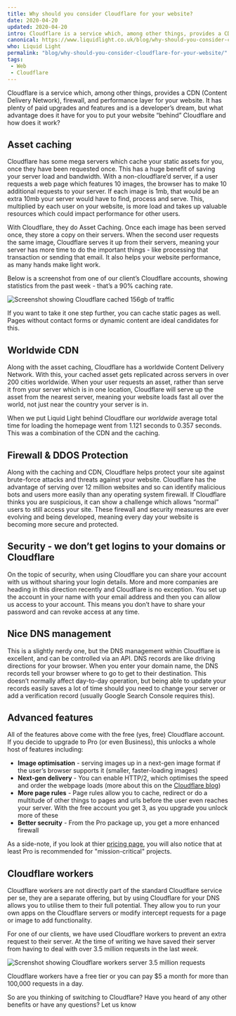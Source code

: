 ```yaml
---
title: Why should you consider Cloudflare for your website?
date: 2020-04-20
updated: 2020-04-20
intro: Cloudflare is a service which, among other things, provides a CDN (Content Delivery Network), firewall, and performance layer for your website. It has plenty of paid upgrades and features and ...
canonical: https://www.liquidlight.co.uk/blog/why-should-you-consider-cloudflare-for-your-website/
who: Liquid Light
permalink: "blog/why-should-you-consider-cloudflare-for-your-website/"
tags:
 - Web
 - Cloudflare
---
```


Cloudflare is a service which, among other things, provides a CDN (Content Delivery Network), firewall, and performance layer for your website. It has plenty of paid upgrades and features and is a developer’s dream, but what advantage does it have for you to put your website “behind” Cloudflare and how does it work?

## Asset caching

Cloudflare has some mega servers which cache your static assets for you, once they have been requested once. This has a huge benefit of saving your server load and bandwidth. With a non-cloudflare’d server, if a user requests a web page which features 10 images, the browser has to make 10 additional requests to your server. If each image is 1mb, that would be an extra 10mb your server would have to find, process and serve. This, multiplied by each user on your website, is more load and takes up valuable resources which could impact performance for other users.

With Cloudflare, they do Asset Caching. Once each image has been served once, they store a copy on their servers. When the second user requests the same image, Cloudflare serves it up from their servers, meaning your server has more time to do the important things - like processing that transaction or sending that email. It also helps your website performance, as many hands make light work.

Below is a screenshot from one of our client’s Cloudflare accounts, showing statistics from the past week - that’s a 90% caching rate.

![Screenshot showing Cloudflare cached 156gb of traffic](/assets/img/content/why-should-you-consider-cloudflare-for-your-website/1.webp)

If you want to take it one step further, you can cache static pages as well. Pages without contact forms or dynamic content are ideal candidates for this.

## Worldwide CDN

Along with the asset caching, Cloudflare has a worldwide Content Delivery Network. With this, your cached asset gets replicated across servers in over 200 cities worldwide. When your user requests an asset, rather than serve it from your server which is in one location, Cloudflare will serve up the asset from the nearest server, meaning your website loads fast all over the world, not just near the country your server is in.

When we put Liquid Light behind Cloudflare our _worldwide_ average total time for loading the homepage went from 1.121 seconds to 0.357 seconds. This was a combination of the CDN and the caching.

## Firewall & DDOS Protection

Along with the caching and CDN, Cloudflare helps protect your site against brute-force attacks and threats against your website. Cloudflare has the advantage of serving over 12 million websites and so can identify malicious bots and users more easily than any operating system firewall. If Cloudflare thinks you are suspicious, it can show a challenge which allows “normal” users to still access your site. These firewall and security measures are ever evolving and being developed, meaning every day your website is becoming more secure and protected.

## Security - we don’t get logins to your domains or Cloudflare

On the topic of security, when using Cloudflare you can share your account with us without sharing your login details. More and more companies are heading in this direction recently and Cloudflare is no exception. You set up the account in your name with your email address and then you can allow us access to your account. This means you don’t have to share your password and can revoke access at any time.

## Nice DNS management

This is a slightly nerdy one, but the DNS management within Cloudflare is excellent, and can be controlled via an API. DNS records are like driving directions for your browser. When you enter your domain name, the DNS records tell your browser where to go to get to their destination. This doesn’t normally affect day-to-day operation, but being able to update your records easily saves a lot of time should you need to change your server or add a verification record (usually Google Search Console requires this).

## Advanced features

All of the features above come with the free (yes, free) Cloudflare account. If you decide to upgrade to Pro (or even Business), this unlocks a whole host of features including:

*   **Image optimisation** - serving images up in a next-gen image format if the user’s browser supports it (smaller, faster-loading images)
*   **Next-gen delivery** - You can enable HTTP/2, which optimises the speed and order the webpage loads (more about this on the [Cloudflare blog](https://blog.cloudflare.com/better-http-2-prioritization-for-a-faster-web/))
*   **More page rules** - Page rules allow you to cache, redirect or do a multitude of other things to pages and urls before the user even reaches your server. With the free account you get 3, as you upgrade you unlock more of these
*   **Better secruity** - From the Pro package up, you get a more enhanced firewall

As a side-note, if you look at thier [pricing page,](https://www.cloudflare.com/pricing/) you will also notice that at least Pro is recommended for "mission-critical" projects.

## Cloudflare workers

Cloudflare workers are not directly part of the standard Cloudflare service per se, they are a separate offering, but by using Cloudflare for your DNS allows you to utilise them to their full potential. They allow you to run your own apps on the Cloudflare servers or modify intercept requests for a page or image to add functionality. 

For one of our clients, we have used Cloudflare workers to prevent an extra request to their server. At the time of writing we have saved their server from having to deal with over 3.5 million requests in the last _week_.

![Screnshot showing Cloudflare workers server 3.5 million requests](/assets/img/content/why-should-you-consider-cloudflare-for-your-website/2.webp)

Cloudflare workers have a free tier or you can pay $5 a month for more than 100,000 requests in a day.

So are you thinking of switching to Cloudflare? Have you heard of any other benefits or have any questions? Let us know
